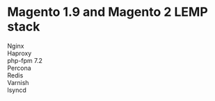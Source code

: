 # Magento 1.9 and Magento 2 LEMP stack

Nginx <br>
Haproxy <br>
php-fpm 7.2 <br>
Percona <br>
Redis <br>
Varnish <br>
lsyncd <br>

